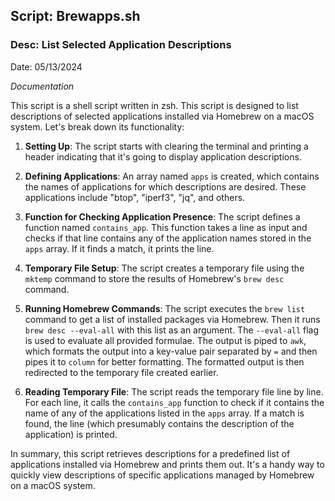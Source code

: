 ## Script: Brewapps.sh
### Desc: List Selected Application Descriptions
Date: 05/13/2024

_Documentation_

This script is a shell script written in zsh. This script is designed to list descriptions of selected applications installed via Homebrew on a macOS system. Let's break down its functionality:

1. **Setting Up**: The script starts with clearing the terminal and printing a header indicating that it's going to display application descriptions.

2. **Defining Applications**: An array named `apps` is created, which contains the names of applications for which descriptions are desired. These applications include "btop", "iperf3", "jq", and others.

3. **Function for Checking Application Presence**: The script defines a function named `contains_app`. This function takes a line as input and checks if that line contains any of the application names stored in the `apps` array. If it finds a match, it prints the line.

4. **Temporary File Setup**: The script creates a temporary file using the `mktemp` command to store the results of Homebrew's `brew desc` command.

5. **Running Homebrew Commands**: The script executes the `brew list` command to get a list of installed packages via Homebrew. Then it runs `brew desc --eval-all` with this list as an argument. The `--eval-all` flag is used to evaluate all provided formulae. The output is piped to `awk`, which formats the output into a key-value pair separated by `=` and then pipes it to `column` for better formatting. The formatted output is then redirected to the temporary file created earlier.

6. **Reading Temporary File**: The script reads the temporary file line by line. For each line, it calls the `contains_app` function to check if it contains the name of any of the applications listed in the `apps` array. If a match is found, the line (which presumably contains the description of the application) is printed.

In summary, this script retrieves descriptions for a predefined list of applications installed via Homebrew and prints them out. It's a handy way to quickly view descriptions of specific applications managed by Homebrew on a macOS system.
